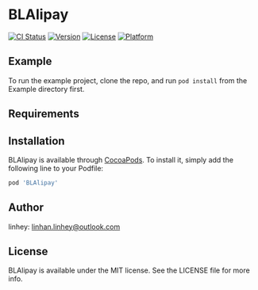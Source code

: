 # BLAlipay

[![CI Status](http://img.shields.io/travis/bigL055/BLAlipay.svg?style=flat)](https://travis-ci.org/bigL055/BLAlipay)
[![Version](https://img.shields.io/cocoapods/v/BLAlipay.svg?style=flat)](http://cocoapods.org/pods/BLAlipay)
[![License](https://img.shields.io/cocoapods/l/BLAlipay.svg?style=flat)](http://cocoapods.org/pods/BLAlipay)
[![Platform](https://img.shields.io/cocoapods/p/BLAlipay.svg?style=flat)](http://cocoapods.org/pods/BLAlipay)

## Example

To run the example project, clone the repo, and run `pod install` from the Example directory first.

## Requirements

## Installation

BLAlipay is available through [CocoaPods](http://cocoapods.org). To install
it, simply add the following line to your Podfile:

```ruby
pod 'BLAlipay'
```

## Author

linhey: linhan.linhey@outlook.com

## License

BLAlipay is available under the MIT license. See the LICENSE file for more info.
